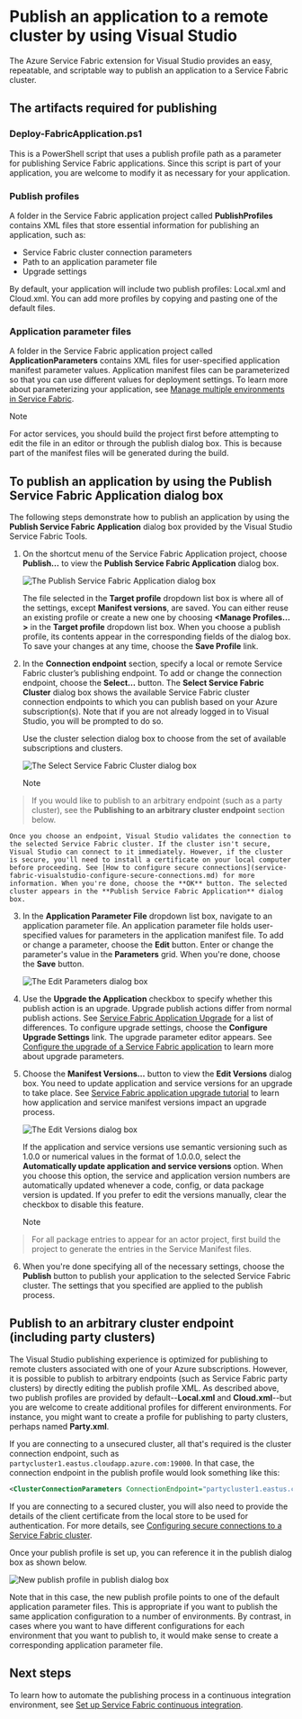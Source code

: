 <properties
    pageTitle="Publish an app to a remote cluster with Visual Studio | Microsoft Azure"
    description="Learn how to publish an application to a remote service fabric cluster by using Visual Studio."
    services="service-fabric"
    documentationCenter="na"
    authors="cawams"
    manager="timlt"
    editor="" />

<tags
    ms.service="multiple"
    ms.devlang="dotnet"
    ms.topic="article"
    ms.tgt_pltfrm="na"
    ms.workload="multiple"
    ms.date="12/06/2015"
    ms.author="cawa" />

# Publish an application to a remote cluster by using Visual Studio
The Azure Service Fabric extension for Visual Studio provides an easy, repeatable, and scriptable way to publish an application to a Service Fabric cluster.

## The artifacts required for publishing
### Deploy-FabricApplication.ps1
This is a PowerShell script that uses a publish profile path as a parameter for publishing Service Fabric applications. Since this script is part of your application, you are welcome to modify it as necessary for your application.

### Publish profiles
A folder in the Service Fabric application project called **PublishProfiles** contains XML files that store essential information for publishing an application, such as:

* Service Fabric cluster connection parameters
* Path to an application parameter file
* Upgrade settings

By default, your application will include two publish profiles: Local.xml and Cloud.xml. You can add more profiles by copying and pasting one of the default files.

### Application parameter files
A folder in the Service Fabric application project called **ApplicationParameters** contains XML files for user-specified application manifest parameter values. Application manifest files can be parameterized so that you can use different values for deployment settings. To learn more about parameterizing your application, see [Manage multiple environments in Service Fabric](service-fabric-manage-multiple-environment-app-configuration.md).

> [!NOTE]
> For actor services, you should build the project first before attempting to edit the file in an editor or through the publish dialog box. This is because part of the manifest files will be generated during the build.
> 
> 
## To publish an application by using the Publish Service Fabric Application dialog box
The following steps demonstrate how to publish an application by using the **Publish Service Fabric Application** dialog box provided by the Visual Studio Service Fabric Tools.

1. On the shortcut menu of the Service Fabric Application project, choose **Publish…** to view the **Publish Service Fabric Application** dialog box.

    ![The **Publish Service Fabric Application** dialog box][0]

    The file selected in the **Target profile** dropdown list box is where all of the settings, except **Manifest versions**, are saved. You can either reuse an existing profile or create a new one by choosing **<Manage Profiles…>** in the **Target profile** dropdown list box. When you choose a publish profile, its contents appear in the corresponding fields of the dialog box. To save your changes at any time, choose the **Save Profile** link.    

2. In the **Connection endpoint** section, specify a local or remote Service Fabric cluster’s publishing endpoint. To add or change the connection endpoint, choose the **Select…** button. The **Select Service Fabric Cluster** dialog box shows the available Service Fabric cluster connection endpoints to which you can publish based on your Azure subscription(s). Note that if you are not already logged in to Visual Studio, you will be prompted to do so.

    Use the cluster selection dialog box to choose from the set of available subscriptions and clusters.

    ![The **Select Service Fabric Cluster** dialog box][1]

   > [!NOTE]
> If you would like to publish to an arbitrary endpoint (such as a party cluster), see the **Publishing to an arbitrary cluster endpoint** section below.
> 
> 
    Once you choose an endpoint, Visual Studio validates the connection to the selected Service Fabric cluster. If the cluster isn't secure, Visual Studio can connect to it immediately. However, if the cluster is secure, you'll need to install a certificate on your local computer before proceeding. See [How to configure secure connections](service-fabric-visualstudio-configure-secure-connections.md) for more information. When you're done, choose the **OK** button. The selected cluster appears in the **Publish Service Fabric Application** dialog box.

3. In the **Application Parameter File** dropdown list box, navigate to an application parameter file. An application parameter file holds user-specified values for parameters in the application manifest file. To add or change a parameter, choose the **Edit** button. Enter or change the parameter's value in the **Parameters** grid. When you're done, choose the **Save** button.

    ![The **Edit Parameters** dialog box][2]

4. Use the **Upgrade the Application** checkbox to specify whether this publish action is an upgrade. Upgrade publish actions differ from normal publish actions. See [Service Fabric Application Upgrade](service-fabric-application-upgrade.md) for a list of differences. To configure upgrade settings, choose the **Configure Upgrade Settings** link. The upgrade parameter editor appears. See [Configure the upgrade of a Service Fabric application](service-fabric-visualstudio-configure-upgrade.md) to learn more about upgrade parameters.

5. Choose the **Manifest Versions…** button to view the **Edit Versions** dialog box. You need to update application and service versions for an upgrade to take place. See [Service Fabric application upgrade tutorial](service-fabric-application-upgrade-tutorial.md) to learn how application and service manifest versions impact an upgrade process.

    ![The **Edit Versions** dialog box][3]

    If the application and service versions use semantic versioning such as 1.0.0 or numerical values in the format of 1.0.0.0, select the **Automatically update application and service versions** option. When you choose this option, the service and application version numbers are automatically updated whenever a code, config, or data package version is updated. If you prefer to edit the versions manually, clear the checkbox to disable this feature.

   > [!NOTE]
> For all package entries to appear for an actor project, first build the project to generate the entries in the Service Manifest files.
> 
6. When you're done specifying all of the necessary settings, choose the **Publish** button to publish your application to the selected Service Fabric cluster. The settings that you specified are applied to the publish process.


## Publish to an arbitrary cluster endpoint (including party clusters)
The Visual Studio publishing experience is optimized for publishing to remote clusters associated with one of your Azure subscriptions. However, it is possible to publish to arbitrary endpoints (such as Service Fabric party clusters) by directly editing the publish profile XML. As described above, two publish profiles are provided by default--**Local.xml** and **Cloud.xml**--but you are welcome to create additional profiles for different environments. For instance, you might want to create a profile for publishing to party clusters, perhaps named **Party.xml**.

If you are connecting to a unsecured cluster, all that's required is the cluster connection endpoint, such as `partycluster1.eastus.cloudapp.azure.com:19000`. In that case, the connection endpoint in the publish profile would look something like this:

```XML
<ClusterConnectionParameters ConnectionEndpoint="partycluster1.eastus.cloudapp.azure.com:19000" />
```

  If you are connecting to a secured cluster, you will also need to provide the details of the client certificate from the local store to be used for authentication. For more details, see [Configuring secure connections to a Service Fabric cluster](service-fabric-visualstudio-configure-secure-connections.md).

  Once your publish profile is set up, you can reference it in the publish dialog box as shown below.

  ![New publish profile in publish dialog box][4]

  Note that in this case, the new publish profile points to one of the default application parameter files. This is appropriate if you want to publish the same application configuration to a number of environments. By contrast, in cases where you want to have different configurations for each environment that you want to publish to, it would make sense to create a corresponding application parameter file.

## Next steps
To learn how to automate the publishing process in a continuous integration environment, see [Set up Service Fabric continuous integration](service-fabric-set-up-continuous-integration.md).

[0]: ./media/service-fabric-publish-app-remote-cluster/PublishDialog.png
[1]: ./media/service-fabric-publish-app-remote-cluster/SelectCluster.png
[2]: ./media/service-fabric-publish-app-remote-cluster/EditParams.png
[3]: ./media/service-fabric-publish-app-remote-cluster/EditVersions.png
[4]: ./media/service-fabric-publish-app-remote-cluster/publish-to-party-cluster.png

